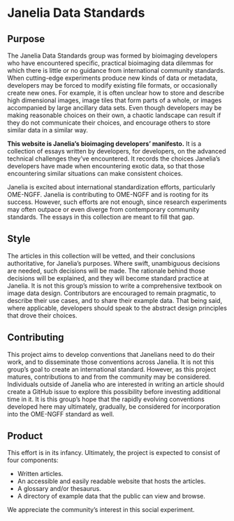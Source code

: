 # Janelia Data Standards

## Purpose

The Janelia Data Standards group was formed by bioimaging developers who have encountered specific, practical bioimaging data dilemmas for which there is little or no guidance from international community standards. When cutting-edge experiments produce new kinds of data or metadata, developers may be forced to modify existing file formats, or occasionally create new ones. For example, it is often unclear how to store and describe high dimensional images, image tiles that form parts of a whole, or images accompanied by large ancillary data sets. Even though developers may be making reasonable choices on their own, a chaotic landscape can result if they do not communicate their choices, and encourage others to store similar data in a similar way.

**This website is Janelia’s bioimaging developers’ manifesto.** It is a collection of essays written by developers, for developers, on the advanced technical challenges they’ve encountered. It records the choices Janelia’s developers have made when encountering exotic data, so that those encountering similar situations can make consistent choices. 

Janelia is excited about international standardization efforts, particularly OME-NGFF. Janelia is contributing to OME-NGFF and is rooting for its success. However, such efforts are not enough, since research experiments may often outpace or even diverge from contemporary community standards. The essays in this collection are meant to fill that gap.

## Style

The articles in this collection will be vetted, and their conclusions authoritative, for Janelia’s purposes. Where swift, unambiguous decisions are needed, such decisions will be made. The rationale behind those decisions will be explained, and they will become standard practice at Janelia. It is not this group’s mission to write a comprehensive textbook on image data design. Contributors are encouraged to remain pragmatic, to describe their use cases, and to share their example data. That being said, where applicable, developers should speak to the abstract design principles that drove their choices.

## Contributing

This project aims to develop conventions that Janelians need to do their work, and to disseminate those conventions across Janelia. It is not this group’s goal to create an international standard. However, as this project matures, contributions to and from the community may be considered. Individuals outside of Janelia who are interested in writing an article should create a GitHub issue to explore this possibility before investing additional time in it. It is this group’s hope that the rapidly evolving conventions developed here may ultimately, gradually, be considered for incorporation into the OME-NGFF standard as well. 

## Product

This effort is in its infancy. Ultimately, the project is expected to consist of four components:

- Written articles. 
- An accessible and easily readable website that hosts the articles.
- A glossary and/or thesaurus.
- A directory of example data that the public can view and browse.

We appreciate the community’s interest in this social experiment.

